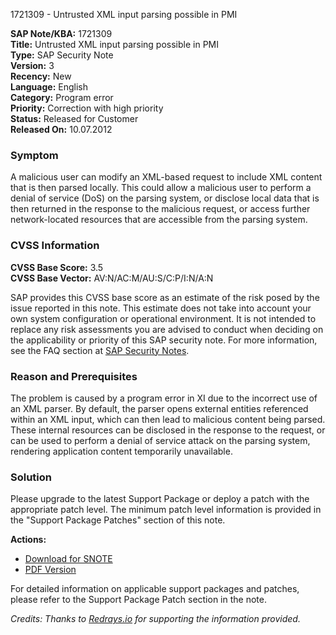 1721309 - Untrusted XML input parsing possible in PMI

**SAP Note/KBA:** 1721309  
**Title:** Untrusted XML input parsing possible in PMI  
**Type:** SAP Security Note  
**Version:** 3  
**Recency:** New  
**Language:** English  
**Category:** Program error  
**Priority:** Correction with high priority  
**Status:** Released for Customer  
**Released On:** 10.07.2012  

### Symptom
A malicious user can modify an XML-based request to include XML content that is then parsed locally. This could allow a malicious user to perform a denial of service (DoS) on the parsing system, or disclose local data that is then returned in the response to the malicious request, or access further network-located resources that are accessible from the parsing system.

### CVSS Information
**CVSS Base Score:** 3.5  
**CVSS Base Vector:** AV:N/AC:M/AU:S/C:P/I:N/A:N

SAP provides this CVSS base score as an estimate of the risk posed by the issue reported in this note. This estimate does not take into account your own system configuration or operational environment. It is not intended to replace any risk assessments you are advised to conduct when deciding on the applicability or priority of this SAP security note. For more information, see the FAQ section at [SAP Security Notes](https://me.sap.com/securitynotes/).

### Reason and Prerequisites
The problem is caused by a program error in XI due to the incorrect use of an XML parser. By default, the parser opens external entities referenced within an XML input, which can then lead to malicious content being parsed. These internal resources can be disclosed in the response to the request, or can be used to perform a denial of service attack on the parsing system, rendering application content temporarily unavailable.

### Solution
Please upgrade to the latest Support Package or deploy a patch with the appropriate patch level. The minimum patch level information is provided in the "Support Package Patches" section of this note.

**Actions:**
- [Download for SNOTE](https://notesdownloads.sap.com/note/0040000017443772017)
- [PDF Version](https://userapps.support.sap.com/sap/support/sfm/notes/print/0001721309?language=en-US&token=06E056E9A69C4B0C8901929D0AF1F3EE)

For detailed information on applicable support packages and patches, please refer to the Support Package Patch section in the note.

*Credits: Thanks to [Redrays.io](https://redrays.io) for supporting the information provided.*